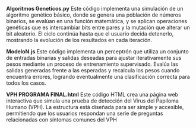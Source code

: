 
**Algoritmos Geneticos.py**
Este código implementa una simulación de un algoritmo genético básico, donde se genera una población de números binarios, se evalúan en una función matemática,
y se aplican operaciones genéticas que es intercambiar bits entre pares y la mutación que alterar un bit aleatorio. El ciclo continúa hasta que el usuario decida detenerlo,
mostrando la evolución de los resultados en cada iteración.


**ModeloN.js**
Este código implementa un perceptrón que utiliza un conjunto de entradas binarias y salidas deseadas para ajustar iterativamente sus pesos mediante un proceso
de entrenamiento supervisado. Evalúa las salidas generadas frente a las esperadas y recalcula los pesos cuando encuentra errores, logrando eventualmente una clasificación
correcta para todos los casos.

**VPH PROGRAMA FINAL.html**
Este código HTML crea una página web interactiva que simula una prueba de detección del Virus del Papiloma Humano (VPH). La estructura está diseñada para ser simple y accesible,
permitiendo que los usuarios respondan una serie de preguntas relacionadas con síntomas comunes del VPH

